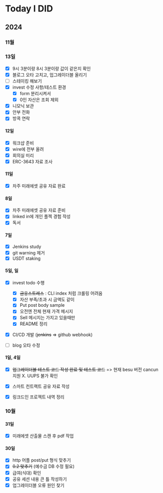 # Today I DID



## 2024



### 11월

### 13일

- [x] 9시 3분이랑 8시 3분이랑 값이 같은지 확인
- [x] 블로그 오타 고치고, 업그레이더블 올리기
- [ ] 스테이킹 해보기
- [x] invest 수정 사항/테스트 환경
  - [x] form 분리시켜서
  - [x] 0인 자산은 조회 제외

- [x] 니모닉 보관
- [x] 안부 전화
- [x] 방콕 연락

#### 12일

- [x] 워크샵 준비
- [x] wire에 전부 올려
- [x] 회의실 미리
- [x] ERC-3643 자료 조사

#### 11일 

- [x] 차주 미래에셋 공유 자료 완료

#### 8일 

- [x] 차주 미래에셋 공유 자료 준비
- [x] linked in에 개인 플젝 경험 작성
- [x] 독서

#### 7일

- [x] Jenkins study
- [x] git warning 제거
- [x] USDT staking

#### 5일, 일

- [x] invest todo 수행
  - [x] ~~금융스트레스~~ : CLI index 처럼 크롤링 어려움
  - [x] 자산 부족/초과 시 금액도 같이
  - [x] Put post body sample
  - [x] 오전엔 전체 현재 가격 메시지
  - [x] Sell 메시지는 가지고 있을때만
  - [x] README 정리
- [x] CI/CD 개발 (~~jenkins~~ => github webhook)
- [ ] blog 오타 수정


#### 1일, 4일

- [x] ~~업그레이더블 테스트 코드 작성 완료 및 테스트 코드~~ => 현재 besu 버전 cancun 지원 X. UUPS 불가 확인
- [x] 스마트 컨트랙트 공유 자료 작성 
- [x] 링크드인 프로젝트 내역 정리





### 10월

#### 31일

- [x] 미래에셋 산출물 스캔 후 pdf 작업

#### 30일

- [x] http 어플 post/put 형식 맞추기
- [x] ~~0.2 맞추기~~ (예수금 DB 수정 필요)
- [x] 급여(식대) 확인
- [x] 공유 세션 내용 큰 틀 작성하기
- [x] 업그레이더블 오류 원인 찾기
